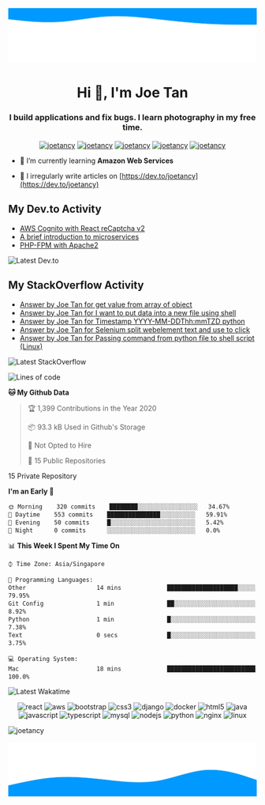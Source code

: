 <img src="https://raw.githubusercontent.com/joetancy/joetancy/master/wave%20(1).jpg"/>
<h1 align="center">Hi 👋, I'm Joe Tan</h1>
<h3 align="center">I build applications and fix bugs. I learn photography in my free time.</h3>

<p align="center">
<a href="https://dev.to/joetancy" target="blank"><img align="center" src="https://cdn.jsdelivr.net/npm/simple-icons@3.0.1/icons/dev-dot-to.svg" alt="joetancy" height="40" width="40" /></a>
<a href="https://twitter.com/joetancy" target="blank"><img align="center" src="https://cdn.jsdelivr.net/npm/simple-icons@3.0.1/icons/twitter.svg" alt="joetancy" height="40" width="40" /></a>
<a href="https://linkedin.com/in/joetancy" target="blank"><img align="center" src="https://cdn.jsdelivr.net/npm/simple-icons@3.0.1/icons/linkedin.svg" alt="joetancy" height="40" width="40" /></a>
<a href="https://fb.com/joetancy" target="blank"><img align="center" src="https://cdn.jsdelivr.net/npm/simple-icons@3.0.1/icons/facebook.svg" alt="joetancy" height="40" width="40" /></a>
<a href="https://instagram.com/joetancy" target="blank"><img align="center" src="https://cdn.jsdelivr.net/npm/simple-icons@3.0.1/icons/instagram.svg" alt="joetancy" height="40" width="40" /></a>
</p>

- 🌱  I’m currently learning **Amazon Web Services**

- 📝  I irregularly write articles on [https://dev.to/joetancy](https://dev.to/joetancy)

## My Dev.to Activity
<!-- BLOG-POST-LIST:START -->
- [AWS Cognito with React reCaptcha v2](https://dev.to/joetancy/aws-cognito-with-react-recaptcha-v2-3bn2)
- [A brief introduction to microservices](https://dev.to/joetancy/a-brief-introduction-to-microservices-1d5n)
- [PHP-FPM with Apache2](https://dev.to/joetancy/php-fpm-with-apache2-2mk0)
<!-- BLOG-POST-LIST:END -->
![Latest Dev.to](https://github.com/joetancy/joetancy/workflows/Latest%20Dev.to/badge.svg)

## My StackOverflow Activity
<!-- STACKOVERFLOW:START -->
- [Answer by Joe Tan for get value from array of object](https://stackoverflow.com/questions/63155406/get-value-from-array-of-object/63155483#63155483)
- [Answer by Joe Tan for I want to put data into a new file using shell](https://stackoverflow.com/questions/63154805/i-want-to-put-data-into-a-new-file-using-shell/63154878#63154878)
- [Answer by Joe Tan for Timestamp YYYY-MM-DDThh:mmTZD python](https://stackoverflow.com/questions/63154080/timestamp-yyyy-mm-ddthhmmtzd-python/63154256#63154256)
- [Answer by Joe Tan for Selenium split webelement text and use to click](https://stackoverflow.com/questions/63153999/selenium-split-webelement-text-and-use-to-click/63154083#63154083)
- [Answer by Joe Tan for Passing command from python file to shell script (Linux)](https://stackoverflow.com/questions/63153688/passing-command-from-python-file-to-shell-script-linux/63153770#63153770)
<!-- STACKOVERFLOW:END -->
![Latest StackOverflow](https://github.com/joetancy/joetancy/workflows/Latest%20StackOverflow/badge.svg)

<!--START_SECTION:waka-->
![Lines of code](https://img.shields.io/badge/From%20Hello%20World%20I%27ve%20Written-1.9%20million%20lines%20of%20code-blue)

**🐱 My Github Data** 

> 🏆 1,399 Contributions in the Year 2020
 > 
> 📦 93.3 kB Used in Github's Storage 
 > 
> 🚫 Not Opted to Hire
 > 
> 📜 15 Public Repositories 
 > 
15 Private Repository 
 > 
**I'm an Early 🐤** 

```text
🌞 Morning    320 commits    ████████░░░░░░░░░░░░░░░░░   34.67% 
🌆 Daytime    553 commits    ███████████████░░░░░░░░░░   59.91% 
🌃 Evening    50 commits     █░░░░░░░░░░░░░░░░░░░░░░░░   5.42% 
🌙 Night      0 commits      ░░░░░░░░░░░░░░░░░░░░░░░░░   0.0%

```


📊 **This Week I Spent My Time On** 

```text
⌚︎ Time Zone: Asia/Singapore

💬 Programming Languages: 
Other                    14 mins             ████████████████████░░░░░   79.95% 
Git Config               1 min               ██░░░░░░░░░░░░░░░░░░░░░░░   8.92% 
Python                   1 min               █░░░░░░░░░░░░░░░░░░░░░░░░   7.38% 
Text                     0 secs              █░░░░░░░░░░░░░░░░░░░░░░░░   3.75%

💻 Operating System: 
Mac                      18 mins             █████████████████████████   100.0%

```


<!--END_SECTION:waka-->

![Latest Wakatime](https://github.com/joetancy/joetancy/workflows/Latest%20Wakatime/badge.svg)


<p align="center"><img src="https://devicons.github.io/devicon/devicon.git/icons/react/react-original-wordmark.svg" alt="react" width="48" height="48"/> <img src="https://devicons.github.io/devicon/devicon.git/icons/amazonwebservices/amazonwebservices-original-wordmark.svg" alt="aws" width="48" height="48"/> <img src="https://devicons.github.io/devicon/devicon.git/icons/bootstrap/bootstrap-plain.svg" alt="bootstrap" width="48" height="48"/> <img src="https://devicons.github.io/devicon/devicon.git/icons/css3/css3-original-wordmark.svg" alt="css3" width="48" height="48"/> <img src="https://devicons.github.io/devicon/devicon.git/icons/django/django-original.svg" alt="django" width="48" height="48"/> <img src="https://devicons.github.io/devicon/devicon.git/icons/docker/docker-original-wordmark.svg" alt="docker" width="48" height="48"/> <img src="https://devicons.github.io/devicon/devicon.git/icons/html5/html5-original-wordmark.svg" alt="html5" width="48" height="48"/> <img src="https://devicons.github.io/devicon/devicon.git/icons/java/java-original-wordmark.svg" alt="java" width="48" height="48"/> <img src="https://devicons.github.io/devicon/devicon.git/icons/javascript/javascript-original.svg" alt="javascript" width="48" height="48"/> <img src="https://devicons.github.io/devicon/devicon.git/icons/typescript/typescript-original.svg" alt="typescript" width="48" height="48"/> <img src="https://devicons.github.io/devicon/devicon.git/icons/mysql/mysql-original-wordmark.svg" alt="mysql" width="48" height="48"/> <img src="https://devicons.github.io/devicon/devicon.git/icons/nodejs/nodejs-original-wordmark.svg" alt="nodejs" width="48" height="48"/> <img src="https://devicons.github.io/devicon/devicon.git/icons/python/python-original-wordmark.svg" alt="python" width="48" height="48"/> <img src="https://devicons.github.io/devicon/devicon.git/icons/nginx/nginx-original.svg" alt="nginx" width="48" height="48"/> <img src="https://devicons.github.io/devicon/devicon.git/icons/linux/linux-original.svg" alt="linux" width="48" height="48"/></p>

<p align="left"> <img src="https://komarev.com/ghpvc/?username=joetancy" alt="joetancy" /> </p>

<img src="https://raw.githubusercontent.com/joetancy/joetancy/master/wave.jpg"/>

